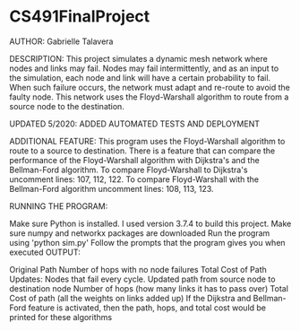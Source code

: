 # CS491FinalProject

AUTHOR: Gabrielle Talavera

DESCRIPTION: This project simulates a dynamic mesh network where nodes and links may fail. Nodes may fail intermittently, and as an input to the simulation, each node and link will have a certain probability to fail. When such failure occurs, the network must adapt and re-route to avoid the faulty node. This network uses the Floyd-Warshall algorithm to route from a source node to the destination.

UPDATED 5/2020: ADDED AUTOMATED TESTS AND DEPLOYMENT

ADDITIONAL FEATURE: This program uses the Floyd-Warshall algorithm to route to a source to destination. There is a feature that can compare the performance of the Floyd-Warshall algorithm with Dijkstra's and the Bellman-Ford algorithm. To compare Floyd-Warshall to Dijkstra's uncomment lines: 107, 112, 122. To compare Floyd-Warshall with the Bellman-Ford algorithm uncomment lines: 108, 113, 123.

RUNNING THE PROGRAM:

Make sure Python is installed. I used version 3.7.4 to build this project.
Make sure numpy and networkx packages are downloaded
Run the program using 'python sim.py'
Follow the prompts that the program gives you when executed
OUTPUT:

Original Path
Number of hops with no node failures
Total Cost of Path
Updates:
Nodes that fail every cycle.
Updated path from source node to destination node
Number of hops (how many links it has to pass over)
Total Cost of path (all the weights on links added up)
If the Dijkstra and Bellman-Ford feature is activated, then the path, hops, and total cost would be printed for these algorithms
